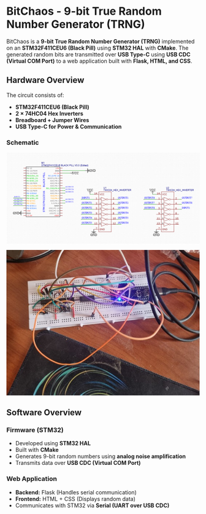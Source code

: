 # **BitChaos - 9-bit True Random Number Generator (TRNG)**  

BitChaos is a **9-bit True Random Number Generator (TRNG)** implemented on an **STM32F411CEU6 (Black Pill)** using **STM32 HAL** with **CMake**. The generated random bits are transmitted over **USB Type-C** using **USB CDC (Virtual COM Port)** to a web application built with **Flask, HTML, and CSS**.

## **Hardware Overview**  
The circuit consists of:  
- **STM32F411CEU6 (Black Pill)**
- **2 × 74HC04 Hex Inverters**
- **Breadboard + Jumper Wires**
- **USB Type-C for Power & Communication**

### **Schematic** 
![TRNG Schematic 1](/readme-images/TRNGcircuitpicture.PNG) 

![TRNG Schematic 2](/readme-images/TRNGhardwarepicture.jpeg) 

## **Software Overview**  
### **Firmware (STM32)**
- Developed using **STM32 HAL**
- Built with **CMake**
- Generates 9-bit random numbers using **analog noise amplification**
- Transmits data over **USB CDC (Virtual COM Port)**  

### **Web Application**
- **Backend:** Flask (Handles serial communication)
- **Frontend:** HTML + CSS (Displays random data)
- Communicates with STM32 via **Serial (UART over USB CDC)**  

